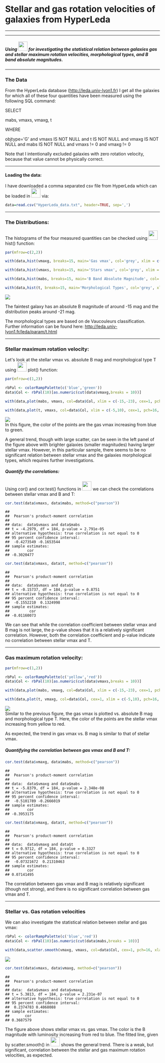 Stellar and gas rotation velocities of galaxies from HyperLeda
================

------------------------------------------------------------------------

------------------------------------------------------------------------

##### Using <img src="Rlogo.svg" width="30" /> for investigating the statistical relation between galaxies gas and stellar maximum rotation velocities, morphological types, and B band absolute magnitudes.

------------------------------------------------------------------------

### The Data

From the HyperLeda database (<http://leda.univ-lyon1.fr>) I get all the galaxies for which all of these four quantities have been measured using the following SQL command:

SELECT

mabs, vmaxs, vmaxg, t

WHERE

objtype='G' and vmaxs IS NOT NULL and t IS NOT NULL and vmaxg IS NOT NULL and mabs IS NOT NULL and vmaxs != 0 and vmaxg != 0

Note that I intentionally excluded galaxies with zero rotation velocity, because that value cannot be physically correct.

------------------------------------------------------------------------

#### Loading the data:

I have downloaded a comma separated csv file from HyperLeda which can be loaded in <img src="Rlogo.svg" width="30" /> via:

``` r
data=read.csv("HyperLeda_data.txt", header=TRUE, sep=',')
```

------------------------------------------------------------------------

### The Distributions:

The histograms of the four measured quantities can be checked using <img src="Rlogo.svg" width="30" /> hist() function:

``` r
par(mfrow=c(2,2))

with(data,hist(vmaxg, breaks=15, main='Gas vmax', col='grey', xlim = c(0,500), xlab = 'gas vmax (km/s)'))

with(data,hist(vmaxs, breaks=15, main='Stars vmax', col='grey', xlim = c(0,300), xlab = 'stars vmax (km/s)'))

with(data,hist(mabs, breaks=15, main='B Band Absolute Magnitude', col='grey', xlab = 'B (mag)'))

with(data,hist(t, breaks=15, main='Morphological Types', col='grey', xlim = c(-5,10), xlab = 'T'))
```

<img src="vmax_files/figure-markdown_github/fig1-1.png" style="display: block; margin: auto;" />

The faintest galaxy has an absolute B magnitude of around -15 mag and the distribution peaks around -21 mag.

The morphological types are based on de Vaucouleurs classification. Further information can be found here: <http://leda.univ-lyon1.fr/leda/param/t.html>

------------------------------------------------------------------------

### Stellar maximum rotation velocity:

Let's look at the stellar vmax vs. absolute B mag and morphological type T using <img src="Rlogo.svg" width="30" /> plot() function:

``` r
par(mfrow=c(1,2))

rbPal <- colorRampPalette(c('blue','green'))
data$Col <- rbPal(10)[as.numeric(cut(data$vmaxg,breaks = 10))]

with(data,plot(mabs, vmaxs, col=data$Col, xlim = c(-15,-23), cex=1, pch=16, xlab = 'B (mag)', ylab = 'Stars vmax (km/s)'))

with(data,plot(t, vmaxs, col=data$Col, xlim = c(-5,10), cex=1, pch=16, xlab = 'T', ylab = 'Stars vmax (km/s)'))
```

<img src="vmax_files/figure-markdown_github/fig2-1.png" style="display: block; margin: auto;" /> In this figure, the color of the points are the gas vmax increasing from blue to green.

A general trend, though with large scatter, can be seen in the left panel of the figure above with brighter galaxies (smaller magnitudes) having larger stellar vmax. However, in this particular sample, there seems to be no significant relation between stellar vmax and the galaxies morphological types, which requires further investigations.

##### Quantify the correlations:

Using cor() and cor.test() functions in <img src="Rlogo.svg" width="30" /> we can check the correlations between stellar vmax and B and T:

``` r
cor.test(data$vmaxs, data$mabs, method=c("pearson"))
```

    ## 
    ##  Pearson's product-moment correlation
    ## 
    ## data:  data$vmaxs and data$mabs
    ## t = -4.2979, df = 184, p-value = 2.791e-05
    ## alternative hypothesis: true correlation is not equal to 0
    ## 95 percent confidence interval:
    ##  -0.4273549 -0.1653544
    ## sample estimates:
    ##        cor 
    ## -0.3020477

``` r
cor.test(data$vmaxs, data$t, method=c("pearson"))
```

    ## 
    ##  Pearson's product-moment correlation
    ## 
    ## data:  data$vmaxs and data$t
    ## t = -0.15737, df = 184, p-value = 0.8751
    ## alternative hypothesis: true correlation is not equal to 0
    ## 95 percent confidence interval:
    ##  -0.1552210  0.1324998
    ## sample estimates:
    ##         cor 
    ## -0.01160073

We can see that while the correlation coefficient between stellar vmax and B mag is not large, the p-value shows that it is a relatively significant correlation. However, both the correlation coefficient and p-value indicate no correlation between stellar vmax and T.

------------------------------------------------------------------------

### Gas maximum rotation velocity:

``` r
par(mfrow=c(1,2))

rbPal <- colorRampPalette(c('yellow','red'))
data$Col <- rbPal(10)[as.numeric(cut(data$vmaxs,breaks = 10))]

with(data,plot(mabs, vmaxg, col=data$Col, xlim = c(-15,-23), cex=1, pch=16, xlab = 'B (mag)', ylab = 'Gas vmax (km/s)'))

with(data,plot(t, vmaxg, col=data$Col, cex=1, xlim = c(-5,10), pch=16, xlab = 'T', ylab = 'Gas vmax (km/s)'))
```

<img src="vmax_files/figure-markdown_github/fig3-1.png" style="display: block; margin: auto;" /> Similar to the previous figure, the gas vmax is plotted vs. absolute B mag and morphological type T. Here, the color of the points are the stellar vmax increasing from yellow to red.

As expected, the trend in gas vmax vs. B mag is similar to that of stellar vmax.

##### Quantifying the correlation between gas vmax and B and T:

``` r
cor.test(data$vmaxg, data$mabs, method=c("pearson"))
```

    ## 
    ##  Pearson's product-moment correlation
    ## 
    ## data:  data$vmaxg and data$mabs
    ## t = -5.8379, df = 184, p-value = 2.348e-08
    ## alternative hypothesis: true correlation is not equal to 0
    ## 95 percent confidence interval:
    ##  -0.5101789 -0.2666019
    ## sample estimates:
    ##        cor 
    ## -0.3953175

``` r
cor.test(data$vmaxg, data$t, method=c("pearson"))
```

    ## 
    ##  Pearson's product-moment correlation
    ## 
    ## data:  data$vmaxg and data$t
    ## t = 0.9712, df = 184, p-value = 0.3327
    ## alternative hypothesis: true correlation is not equal to 0
    ## 95 percent confidence interval:
    ##  -0.07321672  0.21310463
    ## sample estimates:
    ##        cor 
    ## 0.07141495

The correlation between gas vmax and B mag is relatively significant (though not strong), and there is no significant correlation between gas vmax and T.

------------------------------------------------------------------------

### Stellar vs. Gas rotation velocities

We can also investigate the statistical relation between stellar and gas vmax:

``` r
rbPal <- colorRampPalette(c('blue','red'))
data$Col <- rbPal(10)[as.numeric(cut(data$mabs,breaks = 10))]

with(data,scatter.smooth(vmaxg, vmaxs, col=data$Col, cex=1, pch=16, xlab = 'Gas vmax (km/s)', ylab = 'Stellar vmax (km/s)', lpars =list(col = "black", lwd = 3)))
```

<img src="vmax_files/figure-markdown_github/fig34-1.png" style="display: block; margin: auto;" />

``` r
cor.test(data$vmaxs, data$vmaxg, method=c("pearson"))
```

    ## 
    ##  Pearson's product-moment correlation
    ## 
    ## data:  data$vmaxs and data$vmaxg
    ## t = 5.3813, df = 184, p-value = 2.231e-07
    ## alternative hypothesis: true correlation is not equal to 0
    ## 95 percent confidence interval:
    ##  0.2374783 0.4868088
    ## sample estimates:
    ##       cor 
    ## 0.3687579

The figure above shows stellar vmax vs. gas vmax. The color is the B magnitude with luminosity increasing from red to blue. The fitted line, given by scatter.smooth() in <img src="Rlogo.svg" width="30" /> shows the general trend. There is a weak, but significant, correlation between the stellar and gas maximum rotation velocities, as expected.
